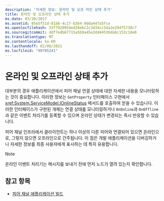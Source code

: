 ```yaml
---
description: '자세한 정보: 온라인 및 오프 라인 상태 추가'
title: 온라인 및 오프라인 상태 추가
ms.date: 03/30/2017
ms.assetid: 05e5f51d-81b6-4c17-b364-9dda447a5fce
ms.openlocfilehash: 33f7920954ed28ebc2c3d34cc54a2e294f5730c7
ms.sourcegitcommit: ddf7edb67715a5b9a45e3dd44536dabc153c1de0
ms.translationtype: MT
ms.contentlocale: ko-KR
ms.lasthandoff: 02/06/2021
ms.locfileid: "99705241"
---
```

# <a name="adding-online-and-offline-status"></a>온라인 및 오프라인 상태 추가

대부분의 경우 애플리케이션에서 피어 채널 연결 상태에 대한 자세한 내용을 모니터링하는 것이 중요합니다. 이러한 정보는 `GetProperty` 인터페이스 구현에서 <xref:System.ServiceModel.IOnlineStatus> 메서드를 호출하여 얻을 수 있습니다. 이러한 인터페이스가 구현된 개체는 연결 상태를 모니터링하거나 `OnOnline`과 `OnOffline`과 같은 이벤트 처리기를 등록할 수 있으며 온라인 상태가 변경되는 즉시 반응할 수 있습니다.  
  
 피어 채널 인프라에서 클라이언트는 하나 이상의 다른 피어와 연결되어 있으면 온라인으로, 그렇지 않으면 오프라인으로 간주됩니다. 이 점은 개발 애플리케이션을 디버깅하거나 자세한 정보를 최종 사용자에게 표시하는 데 특히 유용합니다.  
  
> [!NOTE]
> 온라인 이벤트 처리기는 메시지를 보내기 전에 먼저 노드가 열려 있는지 확인합니다.  
  
## <a name="see-also"></a>참고 항목

- [피어 채널 애플리케이션 빌드](building-a-peer-channel-application.md)
